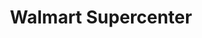 ---
title: "Walmart Supercenter"
url: /phoenix/walmart-supercenter-east-bell-road/
shop: supermarket
---